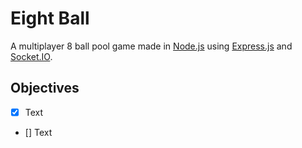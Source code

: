 # Eight Ball

A multiplayer 8 ball pool game made in [Node.js](https://nodejs.org/) using [Express.js](https://expressjs.com/) and [Socket.IO](https://socket.io/).

## Objectives

- [x] Text
- [] Text